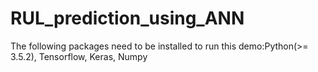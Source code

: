 # RUL_prediction_using_ANN
The following packages need to be installed to run this demo:Python(>= 3.5.2), Tensorflow, Keras, Numpy
